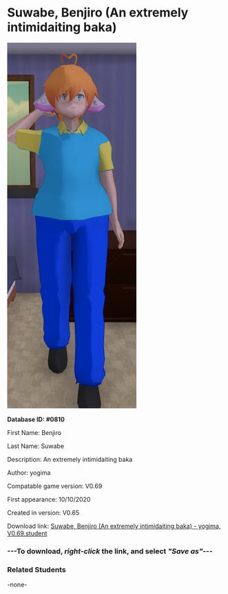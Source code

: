 # Suwabe, Benjiro (An extremely intimidaiting baka)

<img src="../../Files/Images/Suwabe, Benjiro (An extremely intimidaiting baka).png" title="Suwabe, Benjiro (An extremely intimidaiting baka) - yogima, V0.69">

**Database ID: #0810**

First Name: Benjiro

Last Name: Suwabe

Description: An extremely intimidaiting baka

Author: yogima

Compatable game version: V0.69

First appearance: 10/10/2020

Created in version: V0.65

Download link: <a href="https://raw.githubusercontent.com/Arbiter1223/Daigaku-Gurashi-Custom-Students/master/Files/Student%20Files/Suwabe%2C%20Benjiro%20(An%20extremely%20intimidaiting%20baka)%20-%20yogima%2C%20V0.69.student">Suwabe, Benjiro (An extremely intimidaiting baka) - yogima, V0.69.student</a>

### ---**To download, _right-click_ the link, and select _"Save as"_**---

### Related Students

-none-
